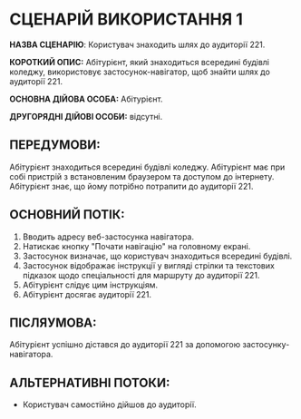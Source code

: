 # СЦЕНАРІЙ ВИКОРИСТАННЯ 1

**НАЗВА СЦЕНАРІЮ**:	Користувач знаходить шлях до аудиторії 221.

**КОРОТКИЙ ОПИС:** Абітурієнт, який знаходиться всередині будівлі коледжу, використовує застосунок-навігатор, щоб знайти шлях до аудиторії 221.

**ОСНОВНА ДІЙОВА ОСОБА:** Абітурієнт.

**ДРУГОРЯДНІ ДІЙОВІ ОСОБИ:** відсутні.

## ПЕРЕДУМОВИ:

Абітурієнт знаходиться всередині будівлі коледжу.
Абітурієнт має при собі пристрій з встановленим браузером та доступом до інтернету.
Абітурієнт знає, що йому потрібно потрапити до аудиторії 221.

## ОСНОВНИЙ ПОТІК:

1. Вводить адресу веб-застосунка навігатора.
2. Натискає кнопку "Почати навігацію" на головному екрані.
3. Застосунок визначає, що користувач знаходиться всередині будівлі.
4. Застосунок відображає інструкції у вигляді стрілки та текстових підказок щодо спеціальності для маршруту до аудиторії 221.
5. Абітурієнт слідує цим інструкціям.
6. Абітурієнт досягає аудиторії 221.

## ПІСЛЯУМОВА:

Абітурієнт успішно дістався до аудиторії 221 за допомогою застосунку-навігатора.

## АЛЬТЕРНАТИВНІ ПОТОКИ:

* Користувач самостійно дійшов до аудиторії.
